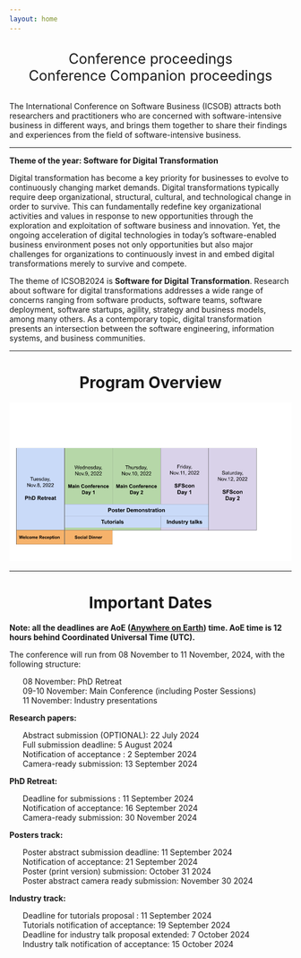 ```yaml
---
layout: home
---
```


<br/>

<div style="text-align:center">
<a href="https://link.springer.com/book/10.1007/978-3-031-20706-8" target="_blank" style="text-decoration: none; font-size:25px">Conference proceedings</a>
</div>

<div style="text-align:center">
<a href="https://ceur-ws.org/Vol-3316/" target="_blank" style="text-decoration: none; font-size:25px">Conference Companion proceedings</a>
</div>

<br>

The International Conference on Software Business (ICSOB) attracts both researchers and practitioners who are concerned with software-intensive business in different ways, and brings them together to share their findings and experiences from the field of software-intensive business.

<hr>

<b class="display-4" style="text-align: center;">Theme of the year: Software for Digital Transformation </b>

Digital transformation has become a key priority for businesses to evolve to continuously changing market demands. Digital transformations typically require deep organizational, structural, cultural, and technological change in order to survive. This can fundamentally redefine key organizational activities and values in response to new opportunities through the exploration and exploitation of software business and innovation. Yet, the ongoing acceleration of digital technologies in today’s software-enabled business environment poses not only opportunities but also major challenges for organizations to continuously invest in and embed digital transformations merely to survive and compete.

The theme of ICSOB2024 is <b>Software for Digital Transformation</b>. Research about software for digital transformations addresses a wide range of concerns ranging from software products, software teams, software deployment, software startups, agility, strategy and business models, among many others. As a contemporary topic, digital transformation presents an intersection between the software engineering, information systems, and business communities.

<hr>
<h1 class="display-4" style="text-align: center;">
        Program Overview
    </h1>
<img src="/assets/images/Program.png" alt="">

<hr>

<div>
    <h1 class="display-4" style="text-align: center;">
        Important Dates
    </h1>
      <b>Note: all the deadlines are AoE (<b><a href="https://www.worldtimeserver.com/time-zones/aoe/#:~:text=Anywhere%20on%20Earth%20or%20AoE,the%20Pacific%20all%20year%20round." target="_blank">Anywhere on Earth</a></b>) time. AoE time is 12 hours behind Coordinated Universal Time (UTC).</b>
    <br>
    <p>The conference will run from 08 November to 11 November, 2024, with the following structure:
        <ul style="list-style: none;">
            <li>08 November: PhD Retreat</li>
            <li>09-10 November: Main Conference (including Poster Sessions)</li>
            <li>11 November: Industry presentations</li>
        </ul>    
    </p>
    <p class="lead">
    <p><b>Research papers:</b>
    <ul style="list-style: none;">
    <li>Abstract submission (OPTIONAL): 22 July 2024</li>
    <li>Full submission deadline: 5 August 2024</li>
    <li>Notification of acceptance : 2 September 2024</li>
    <li>Camera-ready submission: 13 September 2024</li>
    </ul>
    </p>
    </p>
    <p><b>PhD Retreat:</b></p>
    <ul style="list-style: none;">
        <li>Deadline for submissions : 11 September 2024</li>
        <li>Notification of acceptance: 16 September 2024</li>
        <li>Camera-ready submission: 30 November 2024</li>
    </ul>
    <p><b>Posters track:</b></p>
    <ul style="list-style: none;">
        <li>Poster abstract submission deadline: 11 September 2024</li>
        <li>Notification of acceptance: 21 September 2024</li>
        <li>Poster (print version) submission: October 31 2024</li>
        <li>Poster abstract camera ready submission: November 30 2024</li>
    </ul>
        <p><b>Industry track:</b></p>
    <ul style="list-style: none;">
        <li>Deadline for tutorials proposal : 11 September 2024</li>
        <li>Tutorials notification of acceptance: 19 September 2024</li>
        <li>Deadline for industry talk proposal extended: 7 October 2024</li>
        <li>Industry talk notification of acceptance:  15 October 2024</li>
    </ul>
</div>
